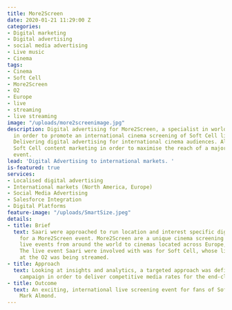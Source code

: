 ```yaml
---
title: More2Screen
date: 2020-01-21 11:29:00 Z
categories:
- Digital marketing
- Digital advertising
- social media advertising
- Live music
- Cinema
tags:
- Cinema
- Soft Cell
- More2Screen
- O2
- Europe
- live
- streaming
- live streaming
image: "/uploads/more2screenimage.jpg"
description: Digital advertising for More2Screen, a specialist in world-class events,
  in order to promote an international cinema screening of Soft Cell live at the O2.
  Delivering digital advertising for international cinema audiences. Aligning with
  Soft Cell content marketing in order to maximise the reach of a major live screening
  event.
lead: 'Digital Advertising to international markets. '
is-featured: true
services:
- Localised digital advertising
- International markets (North America, Europe)
- Social Media Advertising
- Salesforce Integration
- Digital Platforms
feature-image: "/uploads/SmartSize.jpeg"
details:
- title: Brief
  text: Saari were approached to run location and interest specific digital advertising
    for a More2Screen event. More2Screen are a unique cinema screening service streaming
    live events from around the world to cinemas located across Europe, U.S and Canada.
    The live event Saari were involved with was for Soft Cell, whose live performance
    at the O2 was being streamed.
- title: Approach
  text: Looking at insights and analytics, a targeted approach was defined for the
    campaign in order to deliver competitive media rates for the end-client.
- title: Outcome
  text: An exciting, international live screening event for fans of Soft Cell and
    Mark Almond.
---
```


